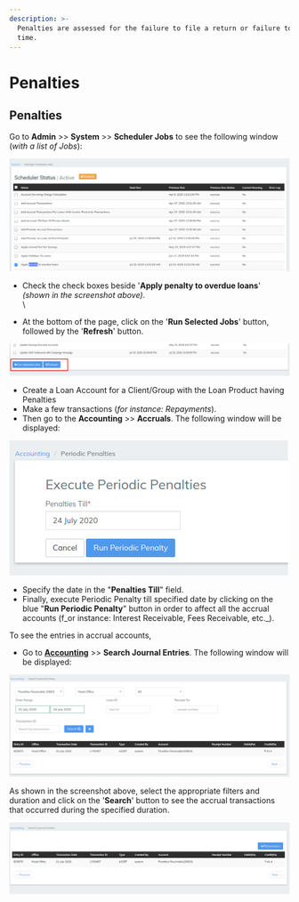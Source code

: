 ```yaml
---
description: >-
  Penalties are assessed for the failure to file a return or failure to pay on
  time.
---
```


# Penalties

## Penalties

Go to **Admin** >> **System** >> **Scheduler Jobs** to see the following window (_with a list of Jobs_):

![](../../.gitbook/assets/Screenshot179.png)



* Check the check boxes beside '**Apply penalty to overdue loans**' _(shown in the screenshot_ _above)._\
  \

* At the bottom of the page, click on the '**Run Selected Jobs**' button, followed by the '**Refresh**' button.&#x20;

![](<../../.gitbook/assets/Screenshot136 (1).png>)



* Create a Loan Account for a Client/Group with the Loan Product having Penalties&#x20;
* Make a few transactions (_for instance: Repayments_).
* Then go to the **Accounting** >> **Accruals**. The following window will be displayed:



![](../../.gitbook/assets/Screenshot178.png)



* Specify the date in the "**Penalties Till**" field.
* Finally, execute Periodic Penalty till specified date by clicking on the blue "**Run Periodic Penalty**" button in order to affect all the accrual accounts (f_or instance: Interest Receivable, Fees Receivable, etc._).



To see the entries in accrual accounts,

* Go to [**Accounting**](https://mifosforge.jira.com/wiki/spaces/docs/pages/101384453/Accounting) >> **Search Journal Entries**. The following window will be displayed:

![](../../.gitbook/assets/Screenshot180.png)

As shown in the screenshot above, select the appropriate filters and duration and click on the '**Search**' button to see the accrual transactions that occurred during the specified duration.

![](../../.gitbook/assets/Screenshot181.png)

